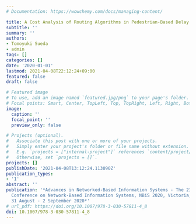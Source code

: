 ```yaml
---
# Documentation: https://wowchemy.com/docs/managing-content/

title: A Cost Analysis of Routing Algorithms in Pedestrian-Based Delay Tolerant Networks
subtitle: ''
summary: ''
authors:
- Tomoyuki Sueda
- admin
tags: []
categories: []
date: '2020-01-01'
lastmod: 2021-04-08T22:12:24+09:00
featured: false
draft: false

# Featured image
# To use, add an image named `featured.jpg/png` to your page's folder.
# Focal points: Smart, Center, TopLeft, Top, TopRight, Left, Right, BottomLeft, Bottom, BottomRight.
image:
  caption: ''
  focal_point: ''
  preview_only: false

# Projects (optional).
#   Associate this post with one or more of your projects.
#   Simply enter your project's folder or file name without extension.
#   E.g. `projects = ["internal-project"]` references `content/project/deep-learning/index.md`.
#   Otherwise, set `projects = []`.
projects: []
publishDate: '2021-04-08T13:12:24.113090Z'
publication_types:
- '1'
abstract: ''
publication: '*Advances in Networked-Based Information Systems - The 23rd International
  Conference on Network-Based Information Systems, NBiS 2020, Victoria, BC, Canada,
  31 August - 2 September 2020*'
# url_pdf: https://doi.org/10.1007/978-3-030-57811-4_8
doi: 10.1007/978-3-030-57811-4_8
---
```

